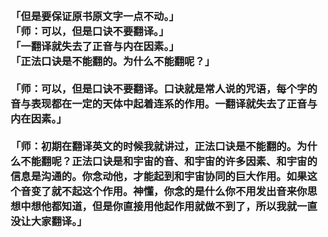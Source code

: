 <h3>
<br>「但是要保证原书原文字一点不动。」
<br>「师：可以，但是口诀不要翻译。」
<br>「一翻译就失去了正音与内在因素。」
<br>「正法口诀是不能翻的。为什么不能翻呢？」
<br>
<br>「师：可以，但是口诀不要翻译。口诀就是常人说的咒语，每个字的音与表现都在一定的天体中起着连系的作用。一翻译就失去了正音与内在因素。」
<br>
<br>「师：初期在翻译英文的时候我就讲过，正法口诀是不能翻的。为什么不能翻呢？正法口诀是和宇宙的音、和宇宙的许多因素、和宇宙的信息是沟通的。你念动他，才能起到和宇宙协同的巨大作用。如果这个音变了就不起这个作用。神懂，你念的是什么你不用发出音来你思想中想他都知道，但是你直接用他起作用就做不到了，所以我就一直没让大家翻译。」
<br>
</h3>
